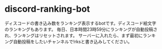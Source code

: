 # discord-ranking-bot
ディスコードの書き込み数をランキング表示するbotです。ディスコード絵文字のランキングもあります。
毎日、日本時間23時59分にランキングが自動投稿され、ランキングはリセットされます。
サーバーに入れたら、まず最初にランキング自動投稿をしたいチャンネルで!rksと書き込みしてください。
